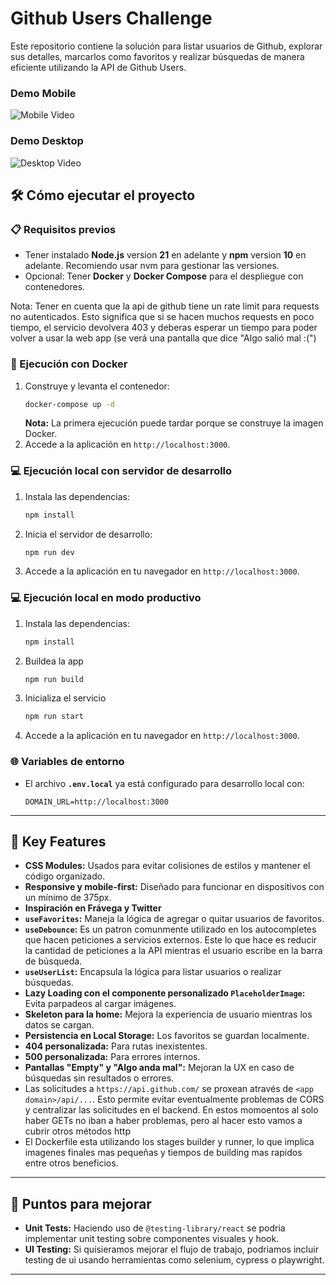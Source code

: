 # Github Users Challenge



Este repositorio contiene la solución para listar usuarios de Github, explorar sus detalles, marcarlos como favoritos y realizar búsquedas de manera eficiente utilizando la API de Github Users.

### Demo Mobile
![Mobile Video](https://raw.githubusercontent.com/flopezluksenberg/ghusersch/refs/heads/main/files/mobile.gif)


### Demo Desktop
![Desktop Video](https://raw.githubusercontent.com/flopezluksenberg/ghusersch/refs/heads/main/files/desktop.gif)



## 🛠️ Cómo ejecutar el proyecto

### 📋 Requisitos previos

- Tener instalado **Node.js** version **21** en adelante y **npm** version **10** en adelante. Recomiendo usar nvm para gestionar las versiones. 
- Opcional: Tener **Docker** y **Docker Compose** para el despliegue con contenedores.

Nota: Tener en cuenta que la api de github tiene un rate limit para requests no autenticados. Esto significa que si se hacen muchos requests en poco tiempo, el servicio devolvera 403 y deberas esperar un tiempo para poder volver a usar la web app (se verá una pantalla que dice "Algo salió mal :(")

### 🐳 Ejecución con Docker

1. Construye y levanta el contenedor:
   ```bash
   docker-compose up -d
   ```
   **Nota:** La primera ejecución puede tardar porque se construye la imagen Docker.
2. Accede a la aplicación en `http://localhost:3000`.

### 💻 Ejecución local con servidor de desarrollo

1. Instala las dependencias:
   ```bash
   npm install
   ```
2. Inicia el servidor de desarrollo:
   ```bash
   npm run dev
   ```
3. Accede a la aplicación en tu navegador en `http://localhost:3000`.

### 💻 Ejecución local en modo productivo

1. Instala las dependencias:
   ```bash
   npm install
   ```
2. Buildea la app
   ```bash
   npm run build
   ```
3. Inicializa el servicio
   ```bash
   npm run start
   ```
4. Accede a la aplicación en tu navegador en `http://localhost:3000`.


### 🌐 Variables de entorno

- El archivo **`.env.local`** ya está configurado para desarrollo local con:
  ```env
  DOMAIN_URL=http://localhost:3000
  ```

---

## 🌟 Key Features

- **CSS Modules:** Usados para evitar colisiones de estilos y mantener el código organizado.
- **Responsive y mobile-first:** Diseñado para funcionar en dispositivos con un mínimo de 375px.
- **Inspiración en Frávega y Twitter**
- **`useFavorites`:** Maneja la lógica de agregar o quitar usuarios de favoritos.
- **`useDebounce`:** Es un patron comunmente utilizado en los autocompletes que hacen peticiones a servicios externos. Este lo que hace es reducir la cantidad de peticiones a la API mientras el usuario escribe en la barra de búsqueda.
- **`useUserList`:** Encapsula la lógica para listar usuarios o realizar búsquedas.
- **Lazy Loading con el componente personalizado ************`PlaceholderImage`************:** Evita parpadeos al cargar imágenes.
- **Skeleton para la home:** Mejora la experiencia de usuario mientras los datos se cargan.
- **Persistencia en Local Storage:** Los favoritos se guardan localmente.
- **404 personalizada:** Para rutas inexistentes.
- **500 personalizada:** Para errores internos.
- **Pantallas "Empty" y "Algo anda mal":** Mejoran la UX en caso de búsquedas sin resultados o errores.
- Las solicitudes a `https://api.github.com/` se proxean através de `<app domain>/api/...`. Esto permite evitar eventualmente problemas de CORS y centralizar las solicitudes en el backend. En estos momoentos al solo haber GETs no iban a haber problemas, pero al hacer esto vamos a cubrir otros métodos http
- El Dockerfile esta utilizando los stages builder y runner, lo que implica imagenes finales mas pequeñas y tiempos de building mas rapidos entre otros beneficios.


---

## 🌟 Puntos para mejorar
- **Unit Tests:** Haciendo uso de `@testing-library/react` se podria implementar unit testing sobre componentes visuales y hook. 
- **UI Testing:** Si quisieramos mejorar el flujo de trabajo, podriamos incluir testing de ui usando herramientas como selenium, cypress o playwright. 

---
